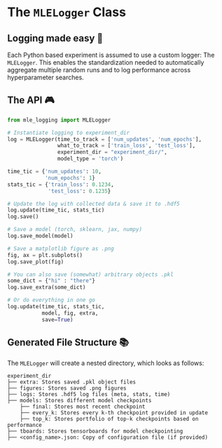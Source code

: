 # The `MLELogger` Class

## Logging made easy :book:

Each Python based experiment is assumed to use a custom logger: The `MLELogger`. This enables the standardization needed to automatically aggregate multiple random runs and to log performance across hyperparameter searches.

## The API :video_game:

```python
from mle_logging import MLELogger

# Instantiate logging to experiment_dir
log = MLELogger(time_to_track = ['num_updates', 'num_epochs'],
                what_to_track = ['train_loss', 'test_loss'],
                experiment_dir = "experiment_dir/",
                model_type = 'torch')

time_tic = {'num_updates': 10,
            'num_epochs': 1}
stats_tic = {'train_loss': 0.1234,
             'test_loss': 0.1235}

# Update the log with collected data & save it to .hdf5
log.update(time_tic, stats_tic)
log.save()

# Save a model (torch, sklearn, jax, numpy)
log.save_model(model)

# Save a matplotlib figure as .png
fig, ax = plt.subplots()
log.save_plot(fig)

# You can also save (somewhat) arbitrary objects .pkl
some_dict = {"hi" : "there"}
log.save_extra(some_dict)

# Or do everything in one go
log.update(time_tic, stats_tic,
           model, fig, extra,
           save=True)
```

## Generated File Structure :books:

The `MLELogger` will create a nested directory, which looks as follows:

```
experiment_dir
├── extra: Stores saved .pkl object files
├── figures: Stores saved .png figures
├── logs: Stores .hdf5 log files (meta, stats, time)
├── models: Stores different model checkpoints
    ├── final: Stores most recent checkpoint
    ├── every_k: Stores every k-th checkpoint provided in update
    ├── top_k: Stores portfolio of top-k checkpoints based on performance
├── tboards: Stores tensorboards for model checkpointing
├── <config_name>.json: Copy of configuration file (if provided)
```
